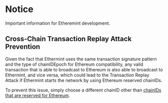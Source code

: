 <!--
order: 7
-->

# Notice

Important information for Etheremint development.

## Cross-Chain Transaction Replay Attack Prevention

Given the fact that Ethermint uses the same transaction signature pattern and the type of chainIDEpoch for Ethereum compatibility, 
any valid transaction that is able to broadcast to Ethereum is also able to broadcast to Ethermint, and vice versa, which could lead to the Transaction Replay Attack if Ethermint starts the network by using Ethereum reserved chainIDs.

To prevent this issue, simply choose a different chainID other than [chainIDs that are reserved for Ethereum](https://github.com/ethereum/EIPs/blob/master/EIPS/eip-155.md#list-of-chain-ids).
